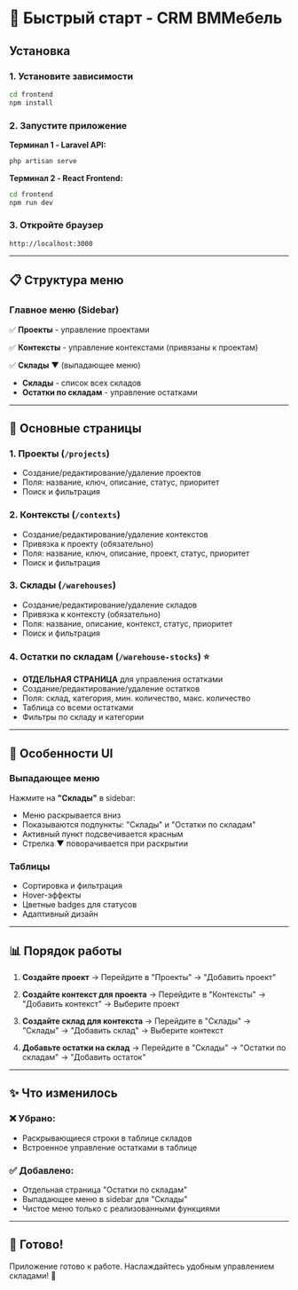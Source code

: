 # 🚀 Быстрый старт - CRM ВММебель

## Установка

### 1. Установите зависимости

```bash
cd frontend
npm install
```

### 2. Запустите приложение

**Терминал 1 - Laravel API:**
```bash
php artisan serve
```

**Терминал 2 - React Frontend:**
```bash
cd frontend
npm run dev
```

### 3. Откройте браузер

```
http://localhost:3000
```

---

## 📋 Структура меню

### Главное меню (Sidebar)

✅ **Проекты** - управление проектами

✅ **Контексты** - управление контекстами (привязаны к проектам)

✅ **Склады** ▼ (выпадающее меню)
- **Склады** - список всех складов
- **Остатки по складам** - управление остатками

---

## 🎯 Основные страницы

### 1. Проекты (`/projects`)
- Создание/редактирование/удаление проектов
- Поля: название, ключ, описание, статус, приоритет
- Поиск и фильтрация

### 2. Контексты (`/contexts`)
- Создание/редактирование/удаление контекстов
- Привязка к проекту (обязательно)
- Поля: название, ключ, описание, проект, статус, приоритет
- Поиск и фильтрация

### 3. Склады (`/warehouses`)
- Создание/редактирование/удаление складов
- Привязка к контексту (обязательно)
- Поля: название, описание, контекст, статус, приоритет
- Поиск и фильтрация

### 4. Остатки по складам (`/warehouse-stocks`) ⭐
- **ОТДЕЛЬНАЯ СТРАНИЦА** для управления остатками
- Создание/редактирование/удаление остатков
- Поля: склад, категория, мин. количество, макс. количество
- Таблица со всеми остатками
- Фильтры по складу и категории

---

## 🎨 Особенности UI

### Выпадающее меню
Нажмите на **"Склады"** в sidebar:
- Меню раскрывается вниз
- Показываются подпункты: "Склады" и "Остатки по складам"
- Активный пункт подсвечивается красным
- Стрелка ▼ поворачивается при раскрытии

### Таблицы
- Сортировка и фильтрация
- Hover-эффекты
- Цветные badges для статусов
- Адаптивный дизайн

---

## 📊 Порядок работы

1. **Создайте проект** 
   → Перейдите в "Проекты" → "Добавить проект"

2. **Создайте контекст для проекта**
   → Перейдите в "Контексты" → "Добавить контекст" → Выберите проект

3. **Создайте склад для контекста**
   → Перейдите в "Склады" → "Склады" → "Добавить склад" → Выберите контекст

4. **Добавьте остатки на склад**
   → Перейдите в "Склады" → "Остатки по складам" → "Добавить остаток"

---

## ✨ Что изменилось

### ❌ Убрано:
- Раскрывающиеся строки в таблице складов
- Встроенное управление остатками в таблице

### ✅ Добавлено:
- Отдельная страница "Остатки по складам"
- Выпадающее меню в sidebar для "Склады"
- Чистое меню только с реализованными функциями

---

## 🎉 Готово!

Приложение готово к работе. Наслаждайтесь удобным управлением складами! 🚀

